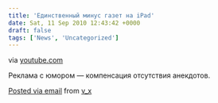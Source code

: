 ```yaml
---
title: 'Единственный минус газет на iPad'
date: Sat, 11 Sep 2010 12:43:42 +0000
draft: false
tags: ['News', 'Uncategorized']
---
```


via [youtube.com](http://www.youtube.com/watch?v=YfFfqMR6uK0&feature=player_embedded)

Реклама с юмором — компенсация отсутствия анекдотов.

[Posted via email](http://posterous.com) from [v\_x](http://v-x.posterous.com/ipad)